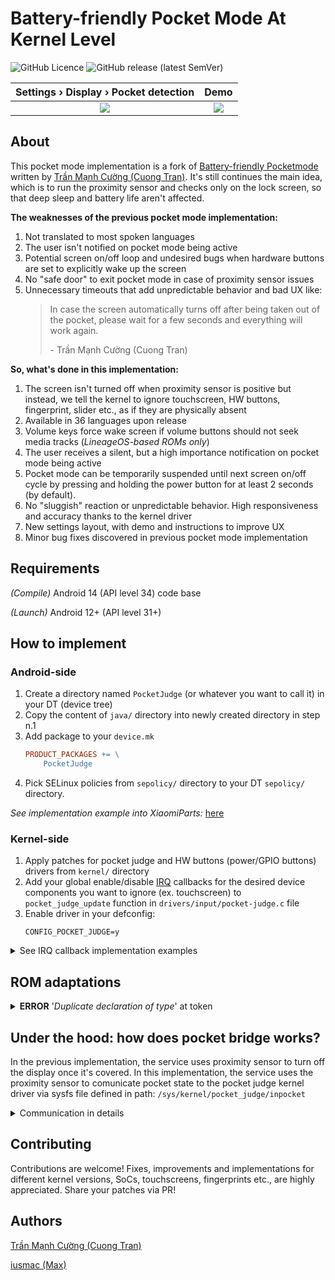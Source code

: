 # Battery-friendly Pocket Mode At Kernel Level

![GitHub Licence](https://img.shields.io/github/license/iusmac/battery-friendly-pocketmode?style=for-the-badge) ![GitHub release (latest SemVer)](https://img.shields.io/github/v/tag/iusmac/battery-friendly-pocketmode?sort=semver&style=for-the-badge&logo=hackthebox&color=blue&logoColor=aliceblue)

Settings › Display › Pocket detection | Demo
:------------------------------------:|:-----:
<img src="https://user-images.githubusercontent.com/28353279/201163777-5a1943c7-078a-4257-b446-3fb4b808738f.png" /> | <a href="https://user-images.githubusercontent.com/28353279/201133473-56015bf9-e13b-4f73-8b3a-2836fdb170da.mp4" target="_blank"><img src="https://user-images.githubusercontent.com/28353279/201163773-dbdf192d-d7df-4250-b687-086f54158298.png" /></a>

## About
This pocket mode implementation is a fork of [Battery-friendly Pocketmode](https://github.com/maytinhdibo/battery-friendly-pocketmode) written by [Trần Mạnh Cường (Cuong Tran)](https://github.com/maytinhdibo). It's still continues the main idea, which is to run the proximity sensor and checks only on the lock screen, so that deep sleep and battery life aren't affected.

**The weaknesses of the previous pocket mode implementation:**
1. Not translated to most spoken languages
2. The user isn't notified on pocket mode being active
3. Potential screen on/off loop and undesired bugs when hardware buttons are set to explicitly wake up the screen
4. No "safe door" to exit pocket mode in case of proximity sensor issues
5. Unnecessary timeouts that add unpredictable behavior and bad UX like:
    > In case the screen automatically turns off after being taken out of the pocket, please wait for a few seconds and everything will work again.
    >
    > \- Trần Mạnh Cường (Cuong Tran)

**So, what's done in this implementation:**
1. The screen isn't turned off when proximity sensor is positive but instead, we tell the kernel to ignore touchscreen, HW buttons, fingerprint, slider etc., as if they are physically absent
2. Available in 36 languages upon release
3. Volume keys force wake screen if volume buttons should not seek media tracks (_LineageOS-based ROMs only_)
4. The user receives a silent, but a high importance notification on pocket mode being active
5. Pocket mode can be temporarily suspended until next screen on/off cycle by pressing and holding the power button for at least 2 seconds (by default).
6. No "sluggish" reaction or unpredictable behavior. High responsiveness and accuracy thanks to the kernel driver
7. New settings layout, with demo and instructions to improve UX
8. Minor bug fixes discovered in previous pocket mode implementation

## Requirements
_(Compile)_ Android 14 (API level 34) code base

_(Launch)_ Android 12+ (API level 31+)

## How to implement
### Android-side
1. Create a directory named `PocketJudge` (or whatever you want to call it) in your DT (device tree)
2. Copy the content of `java/` directory into newly created directory in step n.1
3. Add package to your `device.mk`
    ```Makefile
    PRODUCT_PACKAGES += \
        PocketJudge
    ```
4. Pick SELinux policies from `sepolicy/` directory to your DT `sepolicy/` directory.

_See implementation example into XiaomiParts:_ [here](https://github.com/iusmac/device_rova/commit/de14e4803bb01a0cc4b19462dd1cdcdab20daa89)

### Kernel-side
1. Apply patches for pocket judge and HW buttons (power/GPIO buttons) drivers from `kernel/` directory
2. Add your global enable/disable [IRQ](https://en.wikipedia.org/wiki/Interrupt_request_(PC_architecture)) callbacks for the desired device components you want to ignore (ex. touchscreen) to `pocket_judge_update` function in `drivers/input/pocket-judge.c` file
3. Enable driver in your defconfig:
    ```
    CONFIG_POCKET_JUDGE=y
    ```
<details>
    <summary>See IRQ callback implementation examples</summary>

- **FocalTech** (_FT5346_) & **Goodix** (_GT9xx_v2.8_) touchscreen drivers: [here](https://github.com/iusmac/kernel_rova/commits/k4.9-battery-friendly-pocketmode)
- **Fingerprint Cards** (_fpc1020_) fingerprint driver & **Synaptics** (_S3320_) touchscreen driver: [here](https://github.com/AICP/kernel_oneplus_msm8998/commit/85d67b7c203f1351c42797cd6ca54b08d1cb63b0)
</details>

## ROM adaptations
<details>
    <summary><b>ERROR</b> '<em>Duplicate declaration of type</em>' at token</summary>

Most custom ROMs already have traditional pocket mode implementation and needed sepolicy types/context definitions for pocket bridge sysfs node. In case of "_Duplicate declaration of type_" error during sepolicy compilation, remove duplicates and leave sepolicy rules from `system_app.te` file only.
</details>

## Under the hood: how does pocket bridge works?
In the previous implementation, the service uses proximity sensor to turn off the display once it's covered. In this implementation, the service uses the proximity sensor to comunicate pocket state to the pocket judge kernel driver via sysfs file defined in path: `/sys/kernel/pocket_judge/inpocket`

<details>
    <summary>Communication in details</summary>

- When IN POCKET (sensor covered), we write ` 1 ` to sysfs node to trigger user's callbacks in the pocket judge driver, which should disable [IRQ](https://en.wikipedia.org/wiki/Interrupt_request_(PC_architecture)) interruptions for desired device components (touchscreen, HW buttons, fingerprint, slider etc.).

- When NOT IN POCKET (sensor uncovered), we write ` 0 ` to sysfs node, which does the opposite effect of IN POCKET state.

- When POWER BUTTON IS PRESSED for n seconds (_2s by default_), the pocket judge driver will output ` 2 ` when reading sysfs node and all IRQ interruptions will be enabled immediately; this state is called "_safe door_". In our java app, we run a thread to listen for "_safe door_" state if proximity sensor was positive (covered) at least ones.

   **Note:** to properly enter the "_safe door_" state, the power button must be released, so that the driver can calculate elapsed time between "_press_" and "_release_" events.

- When IN "SAFE DOOR" state, we temporarily suspend proximity sensor reading until next screen on/off cycle and write ` 0 ` to sysfs node to inform the pocket judge driver that we are aware of "safe door" state.
</details>

## Contributing
Contributions are welcome! Fixes, improvements and implementations for different kernel versions, SoCs, touchscreens, fingerprints etc., are highly appreciated. Share your patches via PR!

## Authors
[Trần Mạnh Cường (Cuong Tran)](https://github.com/maytinhdibo)

[iusmac (Max)](https://github.com/iusmac)
